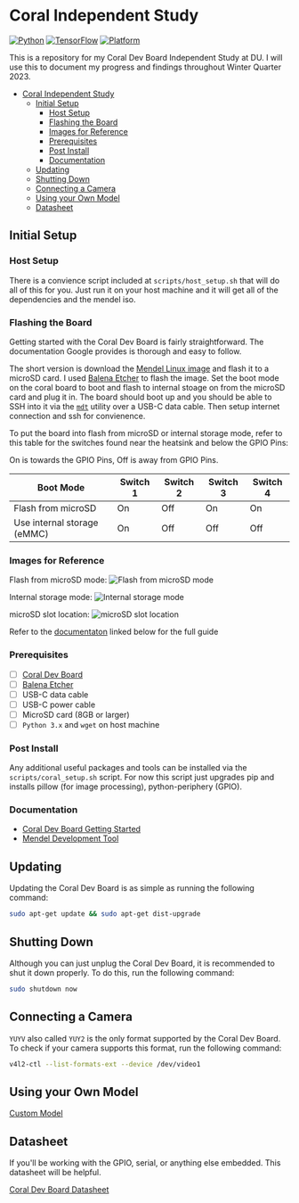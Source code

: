 # Coral Independent Study

[![Python](https://img.shields.io/badge/python-3670A0?style=flat&logo=python&logoColor=ffdd54)](https://www.python.org/downloads/release/python-3913/)
[![TensorFlow](https://img.shields.io/badge/tensorflow-FF6F00?style=flat&logo=tensorflow&logoColor=white)](https://www.tensorflow.org/)
[![Platform](https://img.shields.io/badge/platform-mendel-blue)](https://coral.ai/docs/dev-board/get-started/)

This is a repository for my Coral Dev Board Independent Study at DU. I will use this to document my progress and findings throughout Winter Quarter 2023.

- [Coral Independent Study](#coral-independent-study)
  - [Initial Setup](#initial-setup)
    - [Host Setup](#host-setup)
    - [Flashing the Board](#flashing-the-board)
    - [Images for Reference](#images-for-reference)
    - [Prerequisites](#prerequisites)
    - [Post Install](#post-install)
    - [Documentation](#documentation)
  - [Updating](#updating)
  - [Shutting Down](#shutting-down)
  - [Connecting a Camera](#connecting-a-camera)
  - [Using your Own Model](#using-your-own-model)
  - [Datasheet](#datasheet)

## Initial Setup

### Host Setup

There is a convience script included at `scripts/host_setup.sh` that will do all of this for you. Just run it on your host machine and it will get all of the dependencies and the mendel iso.

### Flashing the Board

Getting started with the Coral Dev Board is fairly straightforward. The documentation Google provides is thorough and easy to follow.

The short version is download the [Mendel Linux image](https://coral.ai/docs/dev-board/get-started/#flash-the-board) and flash it to a microSD card. I used [Balena Etcher](https://www.balena.io/etcher/) to flash the image. Set the boot mode on the coral board to boot and flash to internal stoage on from the microSD card and plug it in. The board should boot up and you should be able to SSH into it via the [`mdt`](https://coral.ai/docs/dev-board/mdt/) utility over a USB-C data cable. Then setup internet connection and ssh for convienence.

To put the board into flash from microSD or internal storage mode, refer to this table for the switches found near the heatsink and below the GPIO Pins:

On is towards the GPIO Pins, Off is away from GPIO Pins.

| Boot Mode | Switch 1 | Switch 2 | Switch 3 | Switch 4 |
|-----------|----------|----------|----------|----------|
| Flash from microSD | On | Off | On | On |
| Use internal storage (eMMC) | On | Off | Off | Off |

### Images for Reference

Flash from microSD mode:
![Flash from microSD mode](https://coral.ai/static/docs/images/devboard/devboard-bootmode-sdcard.jpg)

Internal storage mode:
![Internal storage mode](https://coral.ai/static/docs/images/devboard/devboard-bootmode-emmc.jpg)

microSD slot location:
![microSD slot location](https://coral.ai/static/docs/images/devboard/devboard-sdcard.jpg)

Refer to the [documentaton](#documentation) linked below for the full guide

### Prerequisites

- [ ] [Coral Dev Board](https://coral.ai/products/dev-board)
- [ ] [Balena Etcher](https://www.balena.io/etcher/)
- [ ] USB-C data cable
- [ ] USB-C power cable
- [ ] MicroSD card (8GB or larger)
- [ ] `Python 3.x` and `wget` on host machine

### Post Install

Any additional useful packages and tools can be installed via the `scripts/coral_setup.sh` script.
For now this script just upgrades pip and installs pillow (for image processing), python-periphery (GPIO).

### Documentation

- [Coral Dev Board Getting Started](https://coral.ai/docs/dev-board/get-started/)
- [Mendel Development Tool](https://coral.ai/docs/dev-board/mdt/)

## Updating

Updating the Coral Dev Board is as simple as running the following command:

``` bash
sudo apt-get update && sudo apt-get dist-upgrade
```

## Shutting Down

Although you can just unplug the Coral Dev Board, it is recommended to shut it down properly. To do this, run the following command:

``` bash
sudo shutdown now
```

## Connecting a Camera

`YUYV` also called `YUY2` is the only format supported by the Coral Dev Board. To check if your camera supports this format, run the following command:

``` bash
v4l2-ctl --list-formats-ext --device /dev/video1
```

## Using your Own Model

[Custom Model](custom_model/README.md)

## Datasheet

If you'll be working with the GPIO, serial, or anything else embedded. This datasheet will be helpful.

[Coral Dev Board Datasheet](coral-dev-board-datasheet.pdf)